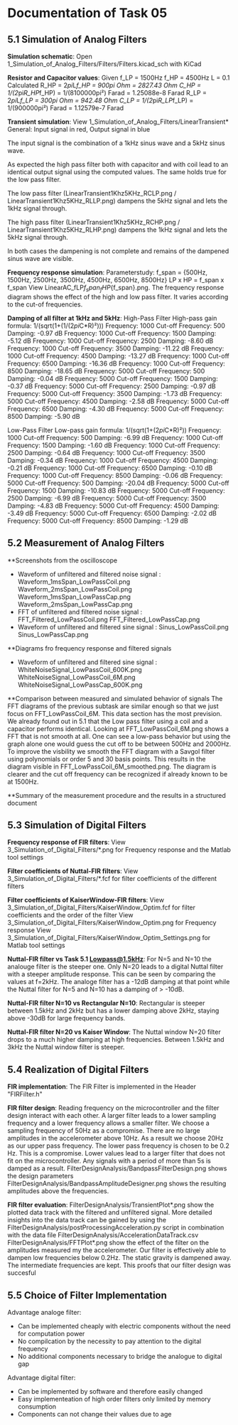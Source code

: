 # Documentation of Task 05

## 5.1 Simulation of Analog Filters

**Simulation schematic**:
Open 1_Simulation_of_Analog_Filters/Filters/Filters.kicad_sch with KiCad

**Resistor and Capacitor values**:
Given f_LP = 1500Hz
      f_HP = 4500Hz
      L = 0.1
Calculated
      R_HP = 2*pi*L*f_HP = 900pi Ohm = 2827.43 Ohm
      C_HP = 1/(2*pi*R_HP*f_HP) = 1/(8100000pi²) Farad = 1.25088e-8 Farad
      R_LP = 2*pi*L*f_LP = 300pi Ohm = 942.48 Ohm
      C_LP = 1/(2*pi*R_LP*f_LP) = 1/(900000pi²) Farad  = 1.12579e-7 Farad
      
**Transient simulation**:
View 1_Simulation_of_Analog_Filters/LinearTransient*
General: Input signal in red, Output signal in blue

The input signal is the combination of a 1kHz sinus wave and a 5kHz sinus wave.

As expected the high pass filter both with capacitor and with coil lead to an identical output signal using the computed values. The same holds true for the low pass filter.

The low pass filter (LinearTransient1Khz5KHz_RCLP.png / LinearTransient1Khz5KHz_RLLP.png) dampens the 5kHz signal and lets the 1kHz signal through.

The high pass filter (LinearTransient1Khz5KHz_RCHP.png / LinearTransient1Khz5KHz_RLHP.png) dampens the 1kHz signal and lets the 5kHz signal through.
      
In both cases the dampening is not complete and remains of the dampened sinus wave are visible.

**Frequency response simulation**:
Parameterstudy: f_span = {500Hz, 1500Hz, 2500Hz, 3500Hz, 4500Hz, 6500Hz, 8500Hz}
                LP x HP = f_span x f_span
View LinearAC_fLP${f_span}_fHP${f_span}.png. The frequency response diagram shows the effect of the high and low pass filter. It varies according to the cut-of frequencies.

**Damping of all filter at 1kHz and 5kHz**:
High-Pass Filter
High-pass gain formula: 1/(sqrt(1+(1/(2*pi*C*R)²)))
Frequency: 1000   Cut-off Frequency:  500   Damping: -0.97 dB
Frequency: 1000   Cut-off Frequency: 1500   Damping: -5.12 dB
Frequency: 1000   Cut-off Frequency: 2500   Damping: -8.60 dB
Frequency: 1000   Cut-off Frequency: 3500   Damping: -11.22 dB
Frequency: 1000   Cut-off Frequency: 4500   Damping: -13.27 dB
Frequency: 1000   Cut-off Frequency: 6500   Damping: -16.36 dB
Frequency: 1000   Cut-off Frequency: 8500   Damping: -18.65 dB
Frequency: 5000   Cut-off Frequency:  500   Damping: -0.04 dB
Frequency: 5000   Cut-off Frequency: 1500   Damping: -0.37 dB
Frequency: 5000   Cut-off Frequency: 2500   Damping: -0.97 dB
Frequency: 5000   Cut-off Frequency: 3500   Damping: -1.73 dB
Frequency: 5000   Cut-off Frequency: 4500   Damping: -2.58 dB
Frequency: 5000   Cut-off Frequency: 6500   Damping: -4.30 dB
Frequency: 5000   Cut-off Frequency: 8500   Damping: -5.90 dB


Low-Pass Filter
Low-pass gain formula: 1/(sqrt(1+(2*pi*C*R)²))
Frequency: 1000   Cut-off Frequency:  500   Damping: -6.99 dB
Frequency: 1000   Cut-off Frequency: 1500   Damping: -1.60 dB
Frequency: 1000   Cut-off Frequency: 2500   Damping: -0.64 dB
Frequency: 1000   Cut-off Frequency: 3500   Damping: -0.34 dB
Frequency: 1000   Cut-off Frequency: 4500   Damping: -0.21 dB
Frequency: 1000   Cut-off Frequency: 6500   Damping: -0.10 dB
Frequency: 1000   Cut-off Frequency: 8500   Damping: -0.06 dB
Frequency: 5000   Cut-off Frequency:  500   Damping: -20.04 dB
Frequency: 5000   Cut-off Frequency: 1500   Damping: -10.83 dB
Frequency: 5000   Cut-off Frequency: 2500   Damping: -6.99 dB
Frequency: 5000   Cut-off Frequency: 3500   Damping: -4.83 dB
Frequency: 5000   Cut-off Frequency: 4500   Damping: -3.49 dB
Frequency: 5000   Cut-off Frequency: 6500   Damping: -2.02 dB
Frequency: 5000   Cut-off Frequency: 8500   Damping: -1.29 dB


## 5.2 Measurement of Analog Filters

**Screenshots from the oscilloscope
- Waveform of unfiltered and filtered noise signal : 
Waveform_1msSpan_LowPassCoil.png
Waveform_2msSpan_LowPassCoil.png
Waveform_1msSpan_LowPassCap.png
Waveform_2msSpan_LowPassCap.png
- FFT of unfiltered and filtered noise signal : 
FFT_Filtered_LowPassCoil.png
FFT_Filtered_LowPassCap.png
- Waveform of unfiltered and filtered sine signal : 
Sinus_LowPassCoil.png
Sinus_LowPassCap.png

**Diagrams fro frequency response and filtered signals
- Waveform of unfiltered and filtered sine signal : 
WhiteNoiseSignal_LowPassCoil_600K.png
WhiteNoiseSignal_LowPassCoil_6M.png
WhiteNoiseSignal_LowPassCap_600K.png

**Comparison between measured and simulated behavior of signals
The FFT diagrams of the previous subtask are similar enough so that we just focus on FFT_LowPassCoil_6M. This data section has the most prevision. We already found out in 5.1 that the Low pass filter using a coil and a capacitor performs identical.
Looking at FFT_LowPassCoil_6M.png shows a FFT that is not smooth at all. One can see a low-pass behavior but using the graph alone one would guess the cut off to be between 500Hz and 2000Hz.
To improve the visbility we smooth the FFT diagram with a Savgol filter using polynomials or order 5 and 30 basis points. This results in the diagram visible in FFT_LowPassCoil_6M_smoothed.png. The diagram is clearer and the cut off frequency can be recognized if already known to be at 1500Hz.

**Summary of the measurement procedure and the results in a structured document



## 5.3 Simulation of Digital Filters

**Frequency response of FIR filters**:
View 3_Simulation_of_Digital_Filters/*.png for Frequency response and the Matlab tool settings

**Filter coefficients of Nuttal-FIR filters**:
View 3_Simulation_of_Digital_Filters/*.fcf for filter coefficients of the different filters

**Filter coefficients of KaiserWindow-FIR filters**:
View 3_Simulation_of_Digital_Filters/KaiserWindow_Optim.fcf for filter coefficients and the order of the filter
View 3_Simulation_of_Digital_Filters/KaiserWindow_Optim.png for Frequency response
View 3_Simulation_of_Digital_Filters/KaiserWindow_Optim_Settings.png for Matlab tool settings

**Nuttal-FIR filter vs Task 5.1 Lowpass@1.5kHz**:
For N=5 and N=10 the analouge filter is the steeper one. Only N=20 leads to a digital Nuttal filter with a steeper amplitude response. This can be seen by comparing the values at f=2kHz. The analoge filter has a -12dB damping at that point while the Nuttal filter for N=5 and N=10 has a damping of > -10dB.

**Nuttal-FIR filter N=10 vs Rectangular N=10**:
Rectangular is steeper between 1.5kHz and 2kHz but has a lower damping above 2kHz, staying above -30dB for large frequency bands.

**Nuttal-FIR filter N=20 vs Kaiser Window**:
The Nuttal window N=20 filter drops to a much higher damping at high frequencies. Between 1.5kHz and 3kHz the Nuttal window filter is steeper.

## 5.4 Realization of Digital Filters
**FIR implementation**:
The FIR Filter is implemented in the Header "FIRFilter.h"

**FIR filter design**:
Reading frequency on the microcontroller and the filter design interact with each other.
A larger filter leads to a lower sampling frequency and a lower frequency allows a smaller filter.
We choose a sampling frequency of 50Hz as a compromise.
There are no large amplitudes in the accelerometer above 10Hz. As a result we choose 20Hz as our upper pass frequency.
The lower pass frequency is chosen to be 0.2 Hz. This is a compromise. Lower values lead to a larger filter that does not fit on the microcontroller. Any signals with a period of more than 5s is damped as a result.
FilterDesignAnalysis/BandpassFilterDesign.png shows the design parameters
FilterDesignAnalysis/BandpassAmplitudeDesigner.png shows the resulting amplitudes above the frequencies.

**FIR filter evaluation**:
FilterDesignAnalysis/TransientPlot*.png show the plotted data track with the filtered and unfiltered signal.
More detailed insights into the data track can be gained by using the FilterDesignAnalysis/postProcessingAcceleration.py script in combination with the data file FilterDesignAnalysis/AccelerationDataTrack.csv
FilterDesignAnalysis/FFTPlot*.png show the effect of the filter on the amplitudes measured my the accelerometer. Our filter is effectively able to dampen low frequencies below 0.2Hz. The static gravity is dampened away.
The intermediate frequencies are kept.
This proofs that our filter design was succesful

## 5.5 Choice of Filter Implementation

Advantage analoge filter:
- Can be implemented cheaply with electric components without the need for computation power
- No compilcation by the necessity to pay attention to the digital frequency
- No additional components necessary to bridge the analogue to digital gap

Advantage digital filter:
- Can be implemented by software and therefore easily changed
- Easy implementeation of high order filters only limited by memory consumption
- Components can not change their values due to age
